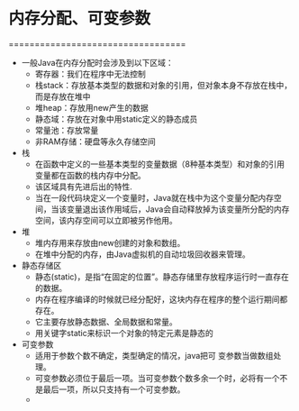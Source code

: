 # 内存分配、可变参数

==================================

* 一般Java在内存分配时会涉及到以下区域：
  * 寄存器：我们在程序中无法控制
  * 栈stack：存放基本类型的数据和对象的引用，但对象本身不存放在栈中，而是存放在堆中
  * 堆heap：存放用new产生的数据
  * 静态域：存放在对象中用static定义的静态成员
  * 常量池：存放常量
  * 非RAM存储：硬盘等永久存储空间
* 栈
  * 在函数中定义的一些基本类型的变量数据（8种基本类型）和对象的引用变量都在函数的栈内存中分配。
  * 该区域具有先进后出的特性.
  * 当在一段代码块定义一个变量时，Java就在栈中为这个变量分配内存空间，当该变量退出该作用域后，Java会自动释放掉为该变量所分配的内存空间，该内存空间可以立即被另作他用。
* 堆
  * 堆内存用来存放由new创建的对象和数组。 
  * 在堆中分配的内存，由Java虚拟机的自动垃圾回收器来管理。
* 静态存储区
  * 静态(static)，是指“在固定的位置”。静态存储里存放程序运行时一直存在的数据。
  * 内存在程序编译的时候就已经分配好，这块内存在程序的整个运行期间都存在。
  * 它主要存放静态数据、全局数据和常量。
  * 用关键字static来标识一个对象的特定元素是静态的
* 可变参数
  * 适用于参数个数不确定，类型确定的情况，java把可 变参数当做数组处理。
  * 可变参数必须位于最后一项。当可变参数个数多余一个时，必将有一个不是最后一项，所以只支持有一个可变参数。
  * ​

